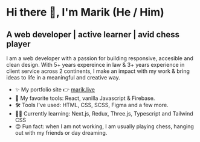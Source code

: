 # Hi there 👋, I'm Marik (He / Him)

<!--
**gauravmarik/gauravmarik** is a ✨ _special_ ✨ repository because its `README.md` (this file) appears on your GitHub profile.

Here are some ideas to get you started:

- 🔭 I’m currently working on ...
- 🌱 I’m currently learning ...
- 👯 I’m looking to collaborate on ...
- 🤔 I’m looking for help with ...
- 💬  Ask me about ...
- 📫 How to reach me: ...
- 😄 Pronouns: ...
- ⚡ Fun fact: ...
-->

## A web developer | active learner | avid chess player

I am a web developer with a passion for building responsive, accesible and clean design. With 5+ years expereince in law & 3+ years experience in client service across 2 continents, I make an impact with my work & bring ideas to life in a meaningful and creative way.   

* ✨ My portfolio site 👉 [marik.live](https://marik.live/)
* 🧰 My favorite tools: React, vanilla Javascript & Firebase.
* 🛠 Tools I've used: HTML, CSS, SCSS, Figma and a few more. 
* 🙇‍♂️ Currently learning: Next.js, Redux, Three.js, Typescript and Tailwind CSS 
* 🙃 Fun fact: when I am not working, I am usually playing chess, hanging out with my friends or day dreaming. 


<!-- * 💼 Find my resume [](url) -->
